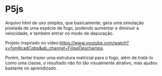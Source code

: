 # P5js
 Arquivo html de uso simples, que basicamente, gera uma simulação pixelada de uma espécie de fogo, podendo aumentar e diminuir a velocidade, e também entrar no modo de depuração.
 
 Projeto inspirado no vídeo:https://www.youtube.com/watch?v=fxm8cadCqbs&ab_channel=FilipeDeschamps.
 
 Porém, tentei trazer uma estrutura matricial para o fogo, além de tratá-lo como uma classe, o resultado não foi tão visualmente atrativo, mas ajudou bastante no aprendizado.
